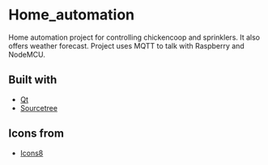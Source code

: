 # Home_automation
Home automation project for controlling chickencoop and sprinklers. It also offers weather forecast. Project uses MQTT to talk with Raspberry and NodeMCU.  
## Built with
- [Qt](https://www.qt.io/)
- [Sourcetree](https://www.sourcetreeapp.com/)
## Icons from  
- [Icons8](https://icons8.com/)
